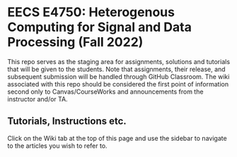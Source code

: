 # EECS E4750: Heterogenous Computing for Signal and Data Processing (Fall 2022)

This repo serves as the staging area for assignments, solutions and tutorials that will be given to the students. Note that assignments, their release, and subsequent submission will be handled through GitHub Classroom. The wiki associated with this repo should be considered the first point of information second only to Canvas/CourseWorks and announcements from the instructor and/or TA.

## Tutorials, Instructions etc.

Click on the Wiki tab at the top of this page and use the sidebar to navigate to the articles you wish to refer to.
